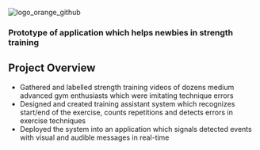 ![logo_orange_github](https://user-images.githubusercontent.com/67295703/210141583-54b227d8-c796-45c4-9857-f42537faaa0d.png)

### Prototype of application which helps newbies in strength training


## Project Overview
* Gathered and labelled strength training videos of dozens medium advanced gym enthusiasts which were imitating technique errors
* Designed and created training assistant system which recognizes start/end of the exercise, counts repetitions and detects errors in exercise techniques
* Deployed the system into an application which signals detected events with visual and audible messages in real-time
